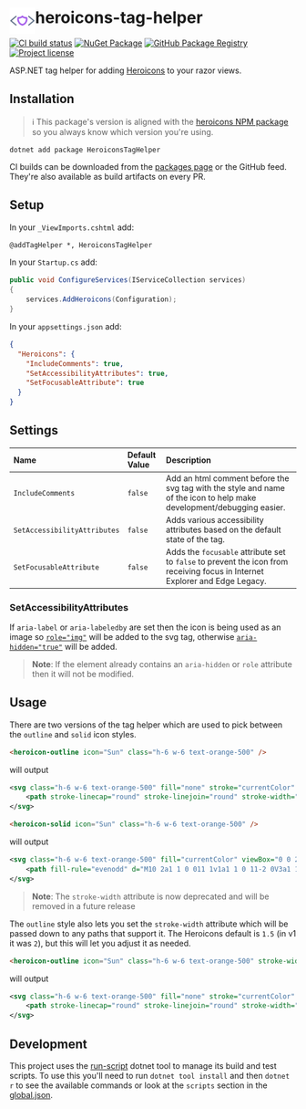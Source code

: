 # <img src="assets/logo.svg" align="left" height="45"> heroicons-tag-helper

[![CI build status](https://github.com/xt0rted/heroicons-tag-helper/workflows/CI/badge.svg)](https://github.com/xt0rted/heroicons-tag-helper/actions?query=workflow%3ACI)
[![NuGet Package](https://img.shields.io/nuget/v/HeroiconsTagHelper?logo=nuget)](https://www.nuget.org/packages/HeroiconsTagHelper)
[![GitHub Package Registry](https://img.shields.io/badge/github-package_registry-yellow?logo=nuget)](https://nuget.pkg.github.com/xt0rted/index.json)
[![Project license](https://img.shields.io/github/license/xt0rted/heroicons-tag-helper)](LICENSE)

ASP.NET tag helper for adding [Heroicons](https://heroicons.com/) to your razor views.

## Installation

> ℹ️ This package's version is aligned with the [heroicons NPM package](https://www.npmjs.com/package/heroicons) so you always know which version you're using.

```terminal
dotnet add package HeroiconsTagHelper
```

CI builds can be downloaded from the [packages page](https://github.com/xt0rted/heroicons-tag-helper/packages/473445) or the GitHub feed.
They're also available as build artifacts on every PR.

## Setup

In your `_ViewImports.cshtml` add:

```html
@addTagHelper *, HeroiconsTagHelper
```

In your `Startup.cs` add:

```csharp
public void ConfigureServices(IServiceCollection services)
{
    services.AddHeroicons(Configuration);
}
```

In your `appsettings.json` add:

```json
{
  "Heroicons": {
    "IncludeComments": true,
    "SetAccessibilityAttributes": true,
    "SetFocusableAttribute": true
  }
}
```

## Settings

Name | Default Value | Description
:-- | :-- | :--
`IncludeComments` | `false` | Add an html comment before the svg tag with the style and name of the icon to help make development/debugging easier.
`SetAccessibilityAttributes` | `false` | Adds various accessibility attributes based on the default state of the tag.
`SetFocusableAttribute` | `false` | Adds the `focusable` attribute set to `false` to prevent the icon from receiving focus in Internet Explorer and Edge Legacy.

### SetAccessibilityAttributes

If `aria-label` or `aria-labeledby` are set then the icon is being used as an image so [`role="img"`](https://developer.mozilla.org/en-US/docs/Web/Accessibility/ARIA/Roles/Role_Img#svg_and_roleimg) will be added to the svg tag, otherwise [`aria-hidden="true"`](https://developer.mozilla.org/en-US/docs/Web/Accessibility/ARIA/ARIA_Techniques/Using_the_aria-hidden_attribute) will be added.

> **Note**: If the element already contains an `aria-hidden` or `role` attribute then it will not be modified.

## Usage

There are two versions of the tag helper which are used to pick between the `outline` and `solid` icon styles.

```html
<heroicon-outline icon="Sun" class="h-6 w-6 text-orange-500" />
```

will output

```xml
<svg class="h-6 w-6 text-orange-500" fill="none" stroke="currentColor" viewBox="0 0 24 24">
    <path stroke-linecap="round" stroke-linejoin="round" stroke-width="2" d="M12 3v1m0 16v1m9-9h-1M4 12H3m15.364 6.364l-.707-.707M6.343 6.343l-.707-.707m12.728 0l-.707.707M6.343 17.657l-.707.707M16 12a4 4 0 11-8 0 4 4 0 018 0z" />
</svg>
```

```html
<heroicon-solid icon="Sun" class="h-6 w-6 text-orange-500" />
```

will output

```xml
<svg class="h-6 w-6 text-orange-500" fill="currentColor" viewBox="0 0 20 20">
    <path fill-rule="evenodd" d="M10 2a1 1 0 011 1v1a1 1 0 11-2 0V3a1 1 0 011-1zm4 8a4 4 0 11-8 0 4 4 0 018 0zm-.464 4.95l.707.707a1 1 0 001.414-1.414l-.707-.707a1 1 0 00-1.414 1.414zm2.12-10.607a1 1 0 010 1.414l-.706.707a1 1 0 11-1.414-1.414l.707-.707a1 1 0 011.414 0zM17 11a1 1 0 100-2h-1a1 1 0 100 2h1zm-7 4a1 1 0 011 1v1a1 1 0 11-2 0v-1a1 1 0 011-1zM5.05 6.464A1 1 0 106.465 5.05l-.708-.707a1 1 0 00-1.414 1.414l.707.707zm1.414 8.486l-.707.707a1 1 0 01-1.414-1.414l.707-.707a1 1 0 011.414 1.414zM4 11a1 1 0 100-2H3a1 1 0 000 2h1z" clip-rule="evenodd" />
</svg>
```

> **Note**: The `stroke-width` attribute is now deprecated and will be removed in a future release

The `outline` style also lets you set the `stroke-width` attribute which will be passed down to any paths that support it.
The Heroicons default is `1.5` (in v1 it was `2`), but this will let you adjust it as needed.

```html
<heroicon-outline icon="Sun" class="h-6 w-6 text-orange-500" stroke-width="1" />
```

will output

```xml
<svg class="h-6 w-6 text-orange-500" fill="none" stroke="currentColor" viewBox="0 0 24 24">
    <path stroke-linecap="round" stroke-linejoin="round" stroke-width="1" d="M12 3v1m0 16v1m9-9h-1M4 12H3m15.364 6.364l-.707-.707M6.343 6.343l-.707-.707m12.728 0l-.707.707M6.343 17.657l-.707.707M16 12a4 4 0 11-8 0 4 4 0 018 0z" />
</svg>
```

## Development

This project uses the [run-script](https://github.com/xt0rted/dotnet-run-script) dotnet tool to manage its build and test scripts.
To use this you'll need to run `dotnet tool install` and then `dotnet r` to see the available commands or look at the `scripts` section in the [global.json](global.json).

